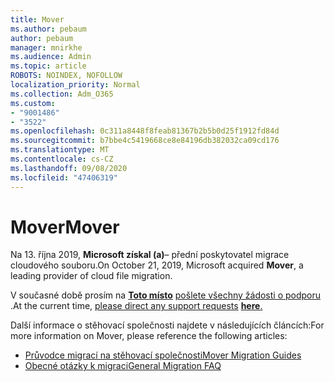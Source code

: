 ```yaml
---
title: Mover
ms.author: pebaum
author: pebaum
manager: mnirkhe
ms.audience: Admin
ms.topic: article
ROBOTS: NOINDEX, NOFOLLOW
localization_priority: Normal
ms.collection: Adm_O365
ms.custom:
- "9001486"
- "3522"
ms.openlocfilehash: 0c311a8448f8feab81367b2b5b0d25f1912fd84d
ms.sourcegitcommit: b7bbe4c5419668ce8e84196db382032ca09cd176
ms.translationtype: MT
ms.contentlocale: cs-CZ
ms.lasthandoff: 09/08/2020
ms.locfileid: "47406319"
---
```

# <a name="mover"></a><span data-ttu-id="1a7b7-102">Mover</span><span class="sxs-lookup"><span data-stu-id="1a7b7-102">Mover</span></span>

<span data-ttu-id="1a7b7-103">Na 13. října 2019,  **Microsoft získal (a)**– přední poskytovatel migrace cloudového souboru.</span><span class="sxs-lookup"><span data-stu-id="1a7b7-103">On October 21, 2019, Microsoft acquired  **Mover**, a leading provider of cloud file migration.</span></span>

<span data-ttu-id="1a7b7-104">V současné době prosím na [ **Toto místo**](https://support.microsoft.com/supportforbusiness/productselection?sapId=c3fa6eba-e1f0-0715-4519-94a9740c5f2c) [pošlete všechny žádosti o podporu](https://support.microsoft.com/supportforbusiness/productselection?sapId=c3fa6eba-e1f0-0715-4519-94a9740c5f2c) .</span><span class="sxs-lookup"><span data-stu-id="1a7b7-104">At the current time,  [please direct any support requests](https://support.microsoft.com/supportforbusiness/productselection?sapId=c3fa6eba-e1f0-0715-4519-94a9740c5f2c) [**here**.](https://support.microsoft.com/supportforbusiness/productselection?sapId=c3fa6eba-e1f0-0715-4519-94a9740c5f2c)</span></span>  

<span data-ttu-id="1a7b7-105">Další informace o stěhovací společnosti najdete v následujících článcích:</span><span class="sxs-lookup"><span data-stu-id="1a7b7-105">For more information on Mover, please reference the following articles:</span></span>

- [<span data-ttu-id="1a7b7-106">Průvodce migrací na stěhovací společnosti</span><span class="sxs-lookup"><span data-stu-id="1a7b7-106">Mover Migration Guides</span></span>](https://mover.io/guides/)
- [<span data-ttu-id="1a7b7-107">Obecné otázky k migraci</span><span class="sxs-lookup"><span data-stu-id="1a7b7-107">General Migration FAQ</span></span>](https://mover.io/guides/general/)